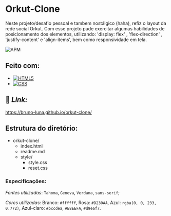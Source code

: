 # **Orkut-Clone**

Neste projeto/desafio pessoal e tambem nostálgico (haha), refiz o layout da rede social Orkut. Com esse projeto pude exercitar algumas habilidades de posicionamento dos elementos, utilizando: 'display: flex' , 'flex-direction' , 'justify-content' e 'align-items', bem como responsividade em tela. 

![APM](https://camo.githubusercontent.com/2b5be4f21ba05bac285e81a1a1f11036ee50ca3bb9b2b7b00a3cd1cf0589b2fc/68747470733a2f2f696d672e736869656c64732e696f2f61706d2f6c2f76696d2d6d6f64653f636f6c6f723d626c7565)

## Feito com:

- [![HTML5](https://camo.githubusercontent.com/3fd58db04ae96181db91ff9cee08bca4ca6db9db8dd38f2063f26781eaeb67e4/68747470733a2f2f696d672e736869656c64732e696f2f62616467652f2d48544d4c352d3030303030303f7374796c653d666c6174266c6f676f3d68746d6c35)](https://camo.githubusercontent.com/3fd58db04ae96181db91ff9cee08bca4ca6db9db8dd38f2063f26781eaeb67e4/68747470733a2f2f696d672e736869656c64732e696f2f62616467652f2d48544d4c352d3030303030303f7374796c653d666c6174266c6f676f3d68746d6c35)
-  [![CSS](https://camo.githubusercontent.com/d738d76484d50c8345c2d01e39364b707285bc7936140858e7909dfe6424efb2/68747470733a2f2f696d672e736869656c64732e696f2f62616467652f2d4353532d3035313232413f7374796c653d666c6174266c6f676f3d43535333266c6f676f436f6c6f723d313537324236)](https://camo.githubusercontent.com/d738d76484d50c8345c2d01e39364b707285bc7936140858e7909dfe6424efb2/68747470733a2f2f696d672e736869656c64732e696f2f62616467652f2d4353532d3035313232413f7374796c653d666c6174266c6f676f3d43535333266c6f676f436f6c6f723d313537324236)

## :tada:  *Link:*

https://bruno-luna.github.io/orkut-clone/

## Estrutura do diretório:

- orkut-clone/
  - index.html
  - readme.md
  - style/
    - style.css
    - reset.css

### Especificações:

*Fontes utilizadas*: `Tahoma`, `Geneva`, `Verdana`, `sans-serif`;

 *Cores utilizadas:* Branco: `#ffffff`, Rosa: `#D230AA`, Azul: `rgba(0, 0, 233, 0.772)`, Azul-claro:  `#bccdea`,  `#E8EEFA`,  `#d9e6f7`.